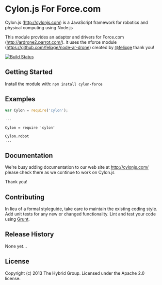 # Cylon.js For Force.com

Cylon.js (http://cylonjs.com) is a JavaScript framework for robotics and physical computing using Node.js

This module provides an adaptor and drivers for Force.com (http://ardrone2.parrot.com/). It uses the nforce module (https://github.com/felixge/node-ar-drone) created by [@felixge](https://github.com/felixge) thank you!

[![Build Status](https://secure.travis-ci.org/hybridgroup/cylon-force.png?branch=master)](http://travis-ci.org/hybridgroup/cylon-force)

## Getting Started
Install the module with: `npm install cylon-force`

## Examples

```javascript
var Cylon = require('cylon');

...
```

```coffee-script
Cylon = require 'cylon'

Cylon.robot
...
```

## Documentation
We're busy adding documentation to our web site at http://cylonjs.com/ please check there as we continue to work on Cylon.js

Thank you!

## Contributing
In lieu of a formal styleguide, take care to maintain the existing coding style. Add unit tests for any new or changed functionality. Lint and test your code using [Grunt](http://gruntjs.com/).

## Release History
None yet...

## License
Copyright (c) 2013 The Hybrid Group. Licensed under the Apache 2.0 license.
